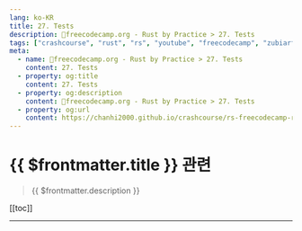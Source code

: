 ```yaml
---
lang: ko-KR
title: 27. Tests
description: 🦀freecodecamp.org - Rust by Practice > 27. Tests
tags: ["crashcourse", "rust", "rs", "youtube", "freecodecamp", "zubiarfan"]
meta:
  - name: 🦀freecodecamp.org - Rust by Practice > 27. Tests
    content: 27. Tests
  - property: og:title
    content: 27. Tests
  - property: og:description
    content: 🦀freecodecamp.org - Rust by Practice > 27. Tests
  - property: og:url
    content: https://chanhi2000.github.io/crashcourse/rs-freecodecamp-rust-by-practice/27
---
```


# {{ $frontmatter.title }} 관련

> {{ $frontmatter.description }}

[[toc]]

---